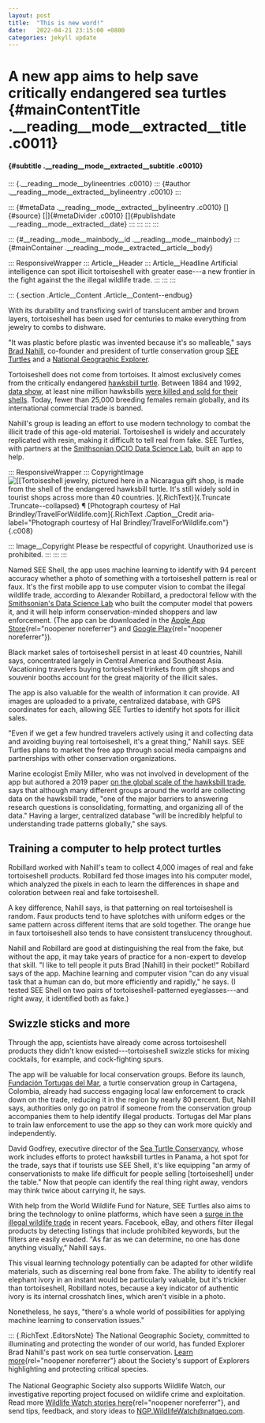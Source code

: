 ```yaml
---
layout: post
title:  "This is new word!"
date:   2022-04-21 23:15:00 +0800
categories: jekyll update
---
```


# A new app aims to help save critically endangered sea turtles {#mainContentTitle .__reading__mode__extracted__title .c0011}

####  {#subtitle .__reading__mode__extracted__subtitle .c0010}

::: {.__reading__mode__bylineentries .c0010}
::: {#author .__reading__mode__extracted__bylineentry .c0010}
:::

::: {#metaData .__reading__mode__extracted__bylineentry .c0010}
[]{#source} [\|]{#metaDivider .c0010} []{#publishdate
.__reading__mode__extracted__date}
:::
:::
:::
:::

::: {#__reading__mode__mainbody__id .__reading__mode__mainbody}
::: {#mainContainer .__reading__mode__extracted__article__body}
<div>

::: ResponsiveWrapper
::: Article__Header
::: Article__Headline
Artificial intelligence can spot illicit tortoiseshell with greater
ease---a new frontier in the fight against the the illegal wildlife
trade.
:::
:::
:::

::: {.section .Article__Content .Article__Content--endbug}
<div>

With its durability and transfixing swirl of translucent amber and brown
layers, tortoiseshell has been used for centuries to make everything
from jewelry to combs to dishware.

"It was plastic before plastic was invented because it's so malleable,"
says [Brad Nahill](http://www.bradnahill.com/), co-founder and president
of turtle conservation group [SEE Turtles](https://www.seeturtles.org/)
and a [National Geographic
Explorer](https://www.nationalgeographic.org/find-explorers/brad-nahill).

Tortoiseshell does not come from tortoises. It almost exclusively comes
from the critically endangered [hawksbill
turtle](https://www.nationalgeographic.com/animals/reptiles/facts/hawksbill-sea-turtle).
Between 1884 and 1992, [data
show](https://www.science.org/doi/10.1126/sciadv.aav5948), at least nine
million hawksbills [were killed and sold for their
shells](https://www.nationalgeographic.com/animals/article/endangered-hawksbill-turtle-shell-trade-is-bigger-than-scientists-realized?loggedin=true).
Today, fewer than 25,000 breeding females remain globally, and its
international commercial trade is banned.

Nahill's group is leading an effort to use modern technology to combat
the illicit trade of this age-old material. Tortoiseshell is widely and
accurately replicated with resin, making it difficult to tell real from
fake. SEE Turtles, with partners at the [Smithsonian OCIO Data Science
Lab](https://datascience.si.edu/), built an app to help.

::: ResponsiveWrapper
::: CopyrightImage
![[[Tortoiseshell jewelry, pictured here in a Nicaragua gift shop, is
made from the shell of the endangered hawksbill turtle. It\'s still
widely sold in tourist shops across more than 40
countries. ]{.RichText}]{.Truncate .Truncate--collapsed} ¶ [Photograph
courtesy of Hal Brindley/TravelForWildlife.com]{.RichText
.Caption__Credit
aria-label="Photograph courtesy of Hal Brindley/TravelForWildlife.com"}](IMG_4834.jpg){.c008}

::: Image__Copyright
Please be respectful of copyright. Unauthorized use is prohibited.
:::
:::
:::

Named SEE Shell, the app uses machine learning to identify with 94
percent accuracy whether a photo of something with a tortoiseshell
pattern is real or faux. It's the first mobile app to use computer
vision to combat the illegal wildlife trade, according to Alexander
Robillard, a predoctoral fellow with the [Smithsonian's Data Science
Lab](https://datascience.si.edu/) who built the computer model that
powers it, and it will help inform conservation-minded shoppers and law
enforcement. (The app can be downloaded in the [Apple App
Store](https://apps.apple.com/us/app/see-shell-by-seeturtles-org/id1572511434){rel="noopener noreferrer"}
and [Google
Play](https://play.google.com/store/apps/details?gl=US&hl=en_US&id=org.seeturtles.see_shell){rel="noopener noreferrer"}).

Black market sales of tortoiseshell persist in at least 40 countries,
Nahill says, concentrated largely in Central America and Southeast Asia.
Vacationing travelers buying tortoiseshell trinkets from gift shops and
souvenir booths account for the great majority of the illicit sales.

The app is also valuable for the wealth of information it can provide.
All images are uploaded to a private, centralized database, with GPS
coordinates for each, allowing SEE Turtles to identify hot spots for
illicit sales.

"Even if we get a few hundred travelers actively using it and collecting
data and avoiding buying real tortoiseshell, it's a great thing," Nahill
says. SEE Turtles plans to market the free app through social media
campaigns and partnerships with other conservation organizations.

Marine ecologist Emily Miller, who was not involved in development of
the app but authored a 2019 paper [on the global scale of the hawksbill
trade](https://www.science.org/doi/10.1126/sciadv.aav5948), says that
although many different groups around the world are collecting data on
the hawksbill trade, "one of the major barriers to answering research
questions is consolidating, formatting, and organizing all of the data."
Having a larger, centralized database "will be incredibly helpful to
understanding trade patterns globally," she says.

## Training a computer to help protect turtles

Robillard worked with Nahill's team to collect 4,000 images of real and
fake tortoiseshell products. Robillard fed those images into his
computer model, which analyzed the pixels in each to learn the
differences in shape and coloration between real and fake tortoiseshell.

A key difference, Nahill says, is that patterning on real tortoiseshell
is random. Faux products tend to have splotches with uniform edges or
the same pattern across different items that are sold together. The
orange hue in faux tortoiseshell also tends to have consistent
translucency throughout.

Nahill and Robillard are good at distinguishing the real from the fake,
but without the app, it may take years of practice for a non-expert to
develop that skill. "I like to tell people it puts Brad \[Nahill\] in
their pocket!" Robillard says of the app. Machine learning and computer
vision "can do any visual task that a human can do, but more efficiently
and rapidly," he says. (I tested SEE Shell on two pairs of
tortoiseshell-patterned eyeglasses---and right away, it identified both
as fake.)

## Swizzle sticks and more

Through the app, scientists have already come across tortoiseshell
products they didn't know existed---tortoiseshell swizzle sticks for
mixing cocktails, for example, and cock-fighting spurs.

The app will be valuable for local conservation groups. Before its
launch, [Fundación Tortugas del
Mar](https://www.facebook.com/fundaciontortugasdelmar/), a turtle
conservation group in Cartagena, Colombia, already had success engaging
local law enforcement to crack down on the trade, reducing it in the
region by nearly 80 percent. But, Nahill says, authorities only go on
patrol if someone from the conservation group accompanies them to help
identify illegal products. Tortugas del Mar plans to train law
enforcement to use the app so they can work more quickly and
independently.

David Godfrey, executive director of the [Sea Turtle
Conservancy](https://conserveturtles.org/), whose work includes efforts
to protect hawksbill turtles in Panama, a hot spot for the trade, says
that if tourists use SEE Shell, it's like equipping "an army of
conservationists to make life difficult for people selling
\[tortoiseshell\] under the table." Now that people can identify the
real thing right away, vendors may think twice about carrying it, he
says.

With help from the World Wildlife Fund for Nature, SEE Turtles also aims
to bring the technology to online platforms, which have seen a [surge in
the illegal wildlife
trade](https://www.nationalgeographic.com/animals/article/how-internet-fuels-illegal-wildlife-trade?loggedin=true)
in recent years. Facebook, eBay, and others filter illegal products by
detecting listings that include prohibited keywords, but the filters are
easily evaded. "As far as we can determine, no one has done anything
visually," Nahill says.

This visual learning technology potentially can be adapted for other
wildlife materials, such as discerning real bone from fake. The ability
to identify real elephant ivory in an instant would be particularly
valuable, but it's trickier than tortoiseshell, Robillard notes, because
a key indicator of authentic ivory is its internal crosshatch lines,
which aren't visible in a photo.

Nonetheless, he says, "there's a whole world of possibilities for
applying machine learning to conservation issues."

::: {.RichText .EditorsNote}
The National Geographic Society, committed to illuminating and
protecting the wonder of our world, has funded Explorer Brad Nahill's
past work on sea turtle conservation. [Learn
more](https://www.nationalgeographic.com/impact/wildlife){rel="noopener noreferrer"}
about the Society's support of Explorers highlighting and protecting
critical species.\
\
The National Geographic Society also supports Wildlife Watch, our
investigative reporting project focused on wildlife crime and
exploitation. Read more [Wildlife Watch stories
here](http://news.nationalgeographic.com/wildlife-watch/){rel="noopener noreferrer"},
and send tips, feedback, and story ideas to
[NGP.WildlifeWatch@natgeo.com](https://www.nationalgeographic.com/animals/article/mailto:NGP.WildlifeWatch@natgeo.com).
